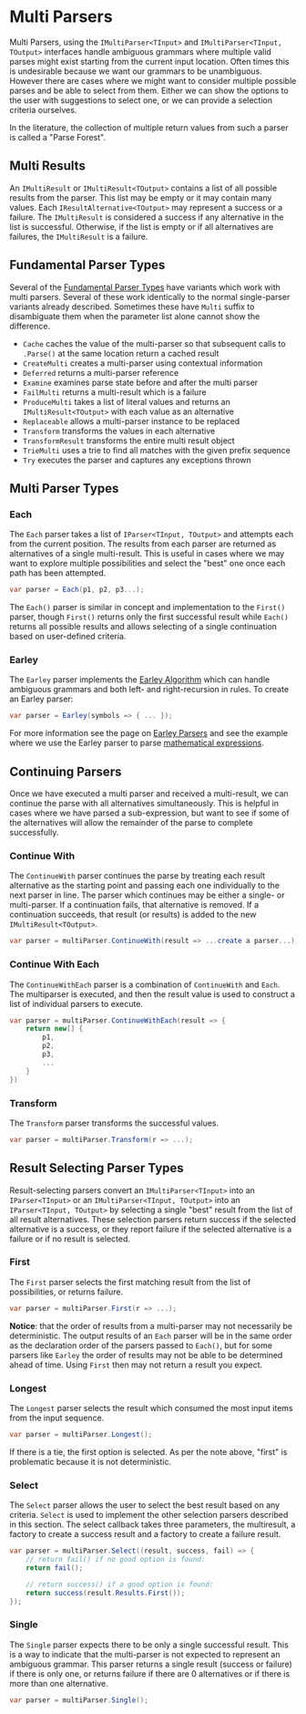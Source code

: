 # Multi Parsers

Multi Parsers, using the `IMultiParser<TInput>` and `IMultiParser<TInput, TOutput>` interfaces handle ambiguous grammars where multiple valid parses might exist starting from the current input location. Often times this is undesirable because we want our grammars to be unambiguous. However there are cases where we might want to consider multiple possible parses and be able to select from them. Either we can show the options to the user with suggestions to select one, or we can provide a selection criteria ourselves.

In the literature, the collection of multiple return values from such a parser is called a "Parse Forest".

## Multi Results

An `IMultiResult` or `IMultiResult<TOutput>` contains a list of all possible results from the parser. This list may be empty or it may contain many values. Each `IResultAlternative<TOutput>` may represent a success or a failure. The `IMultiResult` is considered a success if any alternative in the list is successful. Otherwise, if the list is empty or if all alternatives are failures, the `IMultiResult` is a failure. 

## Fundamental Parser Types 

Several of the [Fundamental Parser Types](parsers_core.md) have variants which work with multi parsers. Several of these work identically to the normal single-parser variants already described. Sometimes these have `Multi` suffix to disambiguate them when the parameter list alone cannot show the difference.

* `Cache` caches the value of the multi-parser so that subsequent calls to `.Parse()` at the same location return a cached result
* `CreateMulti` creates a multi-parser using contextual information
* `Deferred` returns a multi-parser reference
* `Examine` examines parse state before and after the multi parser
* `FailMulti` returns a multi-result which is a failure
* `ProduceMulti` takes a list of literal values and returns an `IMultiResult<TOutput>` with each value as an alternative
* `Replaceable` allows a multi-parser instance to be replaced
* `Transform` transforms the values in each alternative
* `TransformResult` transforms the entire multi result object
* `TrieMulti` uses a trie to find all matches with the given prefix sequence
* `Try` executes the parser and captures any exceptions thrown

## Multi Parser Types

### Each

The `Each` parser takes a list of `IParser<TInput, TOutput>` and attempts each from the current position. The results from each parser are returned as alternatives of a single multi-result. This is useful in cases where we may want to explore multiple possibilities and select the "best" one once each path has been attempted. 

```csharp
var parser = Each(p1, p2, p3...);
```

The `Each()` parser is similar in concept and implementation to the `First()` parser, though `First()` returns only the first successful result while `Each()` returns all possible results and allows selecting of a single continuation based on user-defined criteria.

### Earley

The `Earley` parser implements the [Earley Algorithm](https://en.wikipedia.org/wiki/Earley_parser) which can handle ambiguous grammars and both left- and right-recursion in rules. To create an Earley parser:

```csharp
var parser = Earley(symbols => { ... });
```

For more information see the page on [Earley Parsers](parsers_earley.md) and see the example where we use the Earley parser to parse [mathematical expressions](earleyexpr_example.md).

## Continuing Parsers

Once we have executed a multi parser and received a multi-result, we can continue the parse with all alternatives simultaneously. This is helpful in cases where we have parsed a sub-expression, but want to see if some of the alternatives will allow the remainder of the parse to complete successfully.

### Continue With

The `ContinueWith` parser continues the parse by treating each result alternative as the starting point and passing each one individually to the next parser in line. The parser which continues may be either a single- or multi-parser. If a continuation fails, that alternative is removed. If a continuation succeeds, that result (or results) is added to the new `IMultiResult<TOutput>`.

```csharp
var parser = multiParser.ContinueWith(result => ...create a parser...);
```

### Continue With Each

The `ContinueWithEach` parser is a combination of `ContinueWith` and `Each`. The multiparser is executed, and then the result value is used to construct a list of individual parsers to execute.

```csharp
var parser = multiParser.ContinueWithEach(result => {
    return new[] {
        p1,
        p2,
        p3,
        ...
    }
})
```

### Transform

The `Transform` parser transforms the successful values.

```csharp
var parser = multiParser.Transform(r => ...);
```

## Result Selecting Parser Types

Result-selecting parsers convert an `IMultiParser<TInput>` into an `IParser<TInput>` or an `IMultiParser<TInput, TOutput>` into an `IParser<TInput, TOutput>` by selecting a single "best" result from the list of all result alternatives. These selection parsers return success if the selected alternative is a success, or they report failure if the selected alternative is a failure or if no result is selected.

### First

The `First` parser selects the first matching result from the list of possibilities, or returns failure.

```csharp
var parser = multiParser.First(r => ...);
```

**Notice**: that the order of results from a multi-parser may not necessarily be deterministic. The output results of an `Each` parser will be in the same order as the declaration order of the parsers passed to `Each()`, but for some parsers like `Earley` the order of results may not be able to be determined ahead of time. Using `First` then may not return a result you expect.

### Longest

The `Longest` parser selects the result which consumed the most input items from the input sequence. 

```csharp
var parser = multiParser.Longest();
```

If there is a tie, the first option is selected. As per the note above, "first" is problematic because it is not deterministic.

### Select

The `Select` parser allows the user to select the best result based on any criteria. `Select` is used to implement the other selection parsers described in this section. The select callback takes three parameters, the multiresult, a factory to create a success result and a factory to create a failure result.

```csharp
var parser = multiParser.Select((result, success, fail) => {
    // return fail() if no good option is found:
    return fail();

    // return success() if a good option is found:
    return success(result.Results.First());
});
```

### Single

The `Single` parser expects there to be only a single successful result. This is a way to indicate that the multi-parser is not expected to represent an ambiguous grammar. This parser returns a single result (success or failure) if there is only one, or returns failure if there are 0 alternatives or if there is more than one alternative.

```csharp
var parser = multiParser.Single();
```




